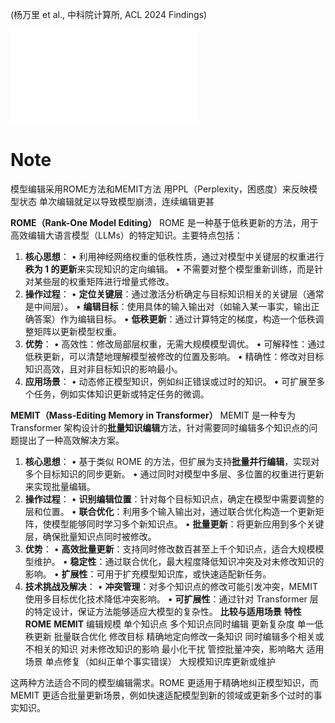 (杨万里 et al., 中科院计算所, ACL 2024 Findings)

![NICE学术分享33期](../attachments/NICE_Model_Editing_ywl.pdf)

# Note
模型编辑采用ROME方法和MEMIT方法
用PPL（Perplexity，困惑度）来反映模型状态
单次编辑就足以导致模型崩溃，连续编辑更甚

**ROME（Rank-One Model Editing）**
ROME 是一种基于低秩更新的方法，用于高效编辑大语言模型（LLMs）的特定知识。主要特点包括：
1. **核心思想**：
• 利用神经网络权重的低秩性质，通过对模型中关键层的权重进行**秩为 1 的更新**来实现知识的定向编辑。
• 不需要对整个模型重新训练，而是针对某些层的权重矩阵进行增量式修改。
2. **操作过程**：
• **定位关键层**：通过激活分析确定与目标知识相关的关键层（通常是中间层）。
• **编辑目标**：使用具体的输入输出对（如输入某一事实，输出正确答案）作为编辑目标。
• **低秩更新**：通过计算特定的梯度，构造一个低秩调整矩阵以更新模型权重。
3. **优势**：
• 高效性：修改局部层权重，无需大规模模型调优。
• 可解释性：通过低秩更新，可以清楚地理解模型被修改的位置及影响。
• 精确性：修改对目标知识高效，且对非目标知识的影响最小。
4. **应用场景**：
• 动态修正模型知识，例如纠正错误或过时的知识。
• 可扩展至多个任务，例如实体知识更新或特定任务的微调。

**MEMIT（Mass-Editing Memory in Transformer）**
MEMIT 是一种专为 Transformer 架构设计的**批量知识编辑**方法，针对需要同时编辑多个知识点的问题提出了一种高效解决方案。
1. **核心思想**：
• 基于类似 ROME 的方法，但扩展为支持**批量并行编辑**，实现对多个目标知识的同步更新。
• 通过同时对模型中多层、多位置的权重进行更新来实现批量编辑。
2. **操作过程**：
• **识别编辑位置**：针对每个目标知识点，确定在模型中需要调整的层和位置。
• **联合优化**：利用多个输入输出对，通过联合优化构造一个更新矩阵，使模型能够同时学习多个新知识点。
• **批量更新**：将更新应用到多个关键层，确保批量知识点同时被修改。
3. **优势**：
• **高效批量更新**：支持同时修改数百甚至上千个知识点，适合大规模模型维护。
• **稳定性**：通过联合优化，最大程度降低知识冲突及对未修改知识的影响。
• **扩展性**：可用于扩充模型知识库，或快速适配新任务。
4. **技术挑战及解决**：
• **冲突管理**：对多个知识点的修改可能引发冲突，MEMIT 使用多目标优化技术降低冲突影响。
• **可扩展性**：通过针对 Transformer 层的特定设计，保证方法能够适应大模型的复杂性。
**比较与适用场景**
**特性** **ROME** **MEMIT**
编辑规模 单个知识点 多个知识点同时编辑
更新复杂度 单一低秩更新 批量联合优化
修改目标 精确地定向修改一条知识 同时编辑多个相关或不相关的知识
对未修改知识的影响 最小化干扰 管控批量冲突，影响略大
适用场景 单点修复（如纠正单个事实错误） 大规模知识库更新或维护

这两种方法适合不同的模型编辑需求。ROME 更适用于精确地纠正模型知识，而 MEMIT 更适合批量更新场景，例如快速适配模型到新的领域或更新多个过时的事实知识。
